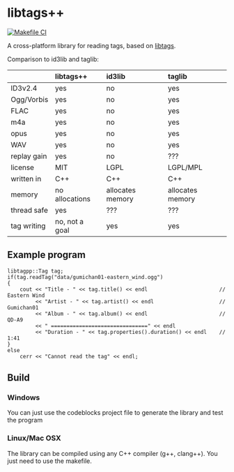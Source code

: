 libtags++
=======

[![Makefile CI](https://github.com/Gumichan01/libtagspp/actions/workflows/makefile.yml/badge.svg?branch=master)](https://github.com/Gumichan01/libtagspp/actions/workflows/makefile.yml)

A cross-platform library for reading tags, based on [libtags](https://git.sr.ht/~ft/libtags).

Comparison to id3lib and taglib:

|                | libtags++       | id3lib           | taglib                      |
|:---------------|:----------------|:-----------------|:----------------------------|
| ID3v2.4        | yes             | no               | yes                         |
| Ogg/Vorbis     | yes             | no               | yes                         |
| FLAC           | yes             | no               | yes                         |
| m4a            | yes             | no               | yes                         |
| opus           | yes             | no               | yes                         |
| WAV            | yes             | no               | yes                         |
| replay gain    | yes             | no               | ???                         |
| license        | MIT             | LGPL             | LGPL/MPL                    |
| written in     | C++             | C++              | C++                         |
| memory         | no allocations  | allocates memory | allocates memory            |
| thread safe    | yes             | ???              | ???                         |
| tag writing    | no, not a goal  | yes              | yes                         |


## Example program


    libtagpp::Tag tag;
    if(tag.readTag("data/gumichan01-eastern_wind.ogg")
    {
        cout << "Title - " << tag.title() << endl                       // Eastern Wind
             << "Artist - " << tag.artist() << endl                     // Gumichan01
             << "Album - " << tag.album() << endl                       // QD-A9
             << " ===============================" << endl
             << "Duration - " << tag.properties().duration() << endl    // 1:41
    }
    else
        cerr << "Cannot read the tag" << endl;

## Build

### Windows

You can just use the codeblocks project file to generate the library and test the program

### Linux/Mac OSX

The library can be compiled using any C++ compiler (g++, clang++).
You just need to use the makefile.
